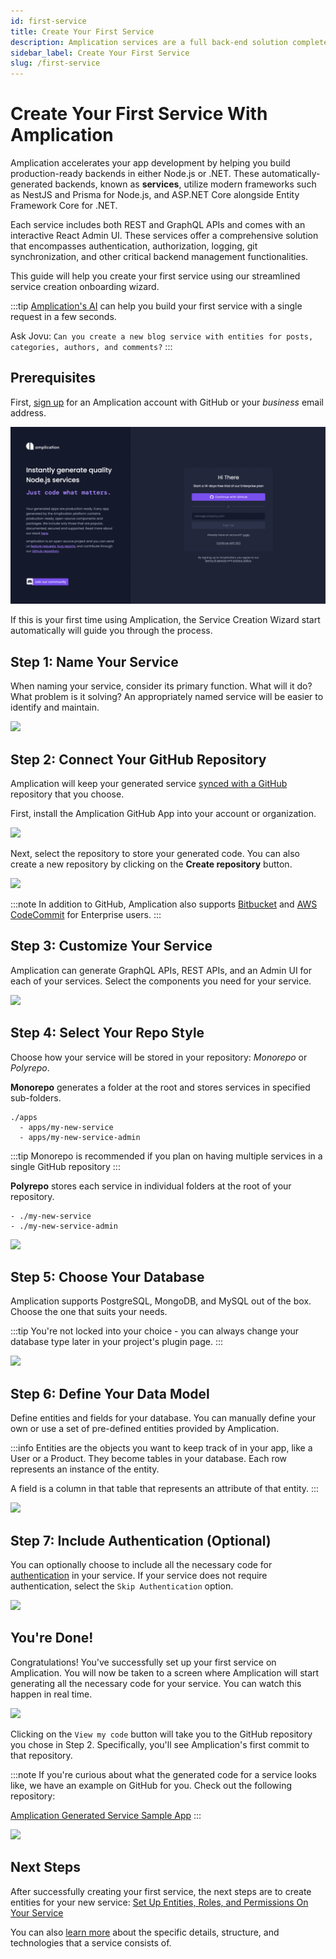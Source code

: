 ```yaml
---
id: first-service
title: Create Your First Service
description: Amplication services are a full back-end solution complete with authentication, authorization, logging, git sync, and other essential features for back-end management.
sidebar_label: Create Your First Service
slug: /first-service
---
```


# Create Your First Service With Amplication

Amplication accelerates your app development by helping you build production-ready backends in either Node.js or .NET. These automatically-generated backends, known as **services**, utilize modern frameworks such as NestJS and Prisma for Node.js, and ASP.NET Core alongside Entity Framework Core for .NET.

Each service includes both REST and GraphQL APIs and comes with an interactive React Admin UI. These services offer a comprehensive solution that encompasses authentication, authorization, logging, git synchronization, and other critical backend management functionalities.

This guide will help you create your first service using our streamlined service creation onboarding wizard.

:::tip
[Amplication's AI](/amplication-ai) can help you build your first service with a single request in a few seconds.

Ask Jovu: `Can you create a new blog service with entities for posts, categories, authors, and comments?`
:::

## Prerequisites

First, [sign up](https://app.amplication.com/login) for an Amplication account with GitHub or your _business_ email address.

![](./assets/first-service/amplication-home-page.png)

If this is your first time using Amplication, the Service Creation Wizard start automatically will guide you through the process.

## Step 1: Name Your Service

When naming your service, consider its primary function. What will it do? What problem is it solving? An appropriately named service will be easier to identify and maintain.

![](./assets/first-service/service-name.png)

## Step 2: Connect Your GitHub Repository

Amplication will keep your generated service [synced with a GitHub](/sync-with-github/) repository that you choose.

First, install the Amplication GitHub App into your account or organization.

![](./assets/first-service/install-amplication-github-app.png)

Next, select the repository to store your generated code.
You can also create a new repository by clicking on the **Create repository** button.

![](./assets/first-service/select-repository.png)

:::note
In addition to GitHub, Amplication also supports [Bitbucket](/sync-with-bitbucket) and [AWS CodeCommit](/sync-with-aws-codecommit) for Enterprise users.
:::

## Step 3: Customize Your Service

Amplication can generate GraphQL APIs, REST APIs, and an Admin UI for each of your services. Select the components you need for your service.

![](./assets/first-service/admin-ui-graph-rest-api.png)

## Step 4: Select Your Repo Style 

Choose how your service will be stored in your repository: *Monorepo* or *Polyrepo*.

**Monorepo** generates a folder at the root and stores services in specified sub-folders. 

```
./apps
  - apps/my-new-service 
  - apps/my-new-service-admin
```

:::tip
Monorepo is recommended if you plan on having multiple services in a single GitHub repository
:::

**Polyrepo** stores each service in individual folders at the root of your repository.

```
- ./my-new-service
- ./my-new-service-admin
```

![](./assets/first-service/monorepo-polyrepo.png)

## Step 5: Choose Your Database

Amplication supports PostgreSQL, MongoDB, and MySQL out of the box. Choose the one that suits your needs.

:::tip
You're not locked into your choice - you can always change your database type later in your project's plugin page.
:::

![](./assets/first-service/database.png)

## Step 6: Define Your Data Model

Define entities and fields for your database. You can manually define your own or use a set of pre-defined entities provided by Amplication.

:::info
Entities are the objects you want to keep track of in your app, like a User or a Product. They become tables in your database. Each row represents an instance of the entity.

A field is a column in that table that represents an attribute of that entity.
:::

![](./assets/first-service/data-model.png)

## Step 7: Include Authentication (Optional)

You can optionally choose to include all the necessary code for [authentication](/authentication/) in your service. If your service does not require authentication, select the `Skip Authentication` option.

![](./assets/first-service/authentication.png)

## You're Done!

Congratulations! You've successfully set up your first service on Amplication. You will now be taken to a screen where Amplication will start generating all the necessary code for your service. You can watch this happen in real time.

![](./assets/first-service/generating-service.png)

Clicking on the `View my code` button will take you to the GitHub repository you chose in Step 2. Specifically, you'll see Amplication's first commit to that repository.

:::note
If you're curious about what the generated code for a service looks like, we have an example on GitHub for you. Check out the following repository:

[Amplication Generated Service Sample App](https://github.com/amplication/sample-app)
:::

![](./assets/first-service/service-created-successfully.png)

## Next Steps

After successfully creating your first service, the next steps are to create entities for your new service: [Set Up Entities, Roles, and Permissions On Your Service](/entities-roles-permissions)

You can also [learn more](/getting-started/) about the specific details, structure, and technologies that a service consists of.